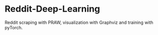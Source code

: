 # Reddit-Deep-Learning
Reddit scraping with PRAW, visualization with Graphviz and training with pyTorch.
